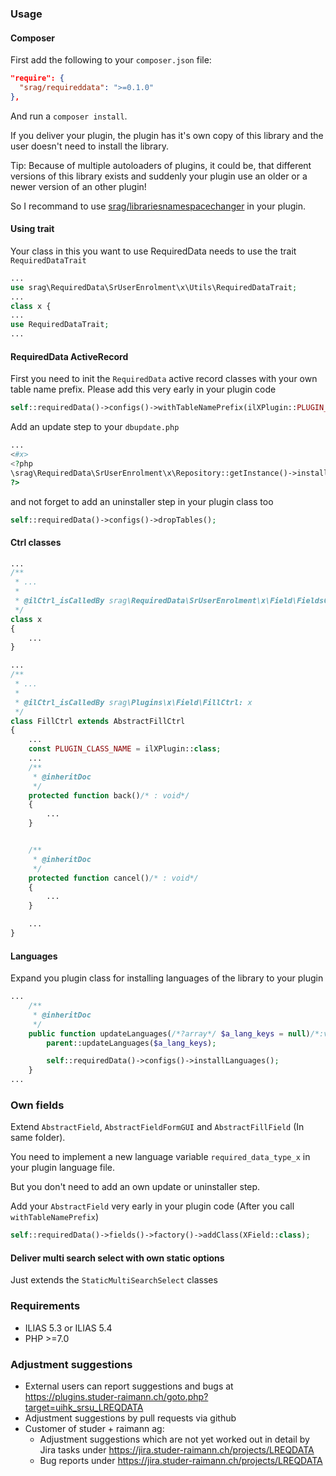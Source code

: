 ### Usage

#### Composer
First add the following to your `composer.json` file:
```json
"require": {
  "srag/requireddata": ">=0.1.0"
},
```
And run a `composer install`.

If you deliver your plugin, the plugin has it's own copy of this library and the user doesn't need to install the library.

Tip: Because of multiple autoloaders of plugins, it could be, that different versions of this library exists and suddenly your plugin use an older or a newer version of an other plugin!

So I recommand to use [srag/librariesnamespacechanger](https://packagist.org/packages/srag/librariesnamespacechanger) in your plugin.

#### Using trait
Your class in this you want to use RequiredData needs to use the trait `RequiredDataTrait`
```php
...
use srag\RequiredData\SrUserEnrolment\x\Utils\RequiredDataTrait;
...
class x {
...
use RequiredDataTrait;
...
```

#### RequiredData ActiveRecord
First you need to init the `RequiredData` active record classes with your own table name prefix. Please add this very early in your plugin code
```php
self::requiredData()->configs()->withTableNamePrefix(ilXPlugin::PLUGIN_ID)->withPlugin(self::plugin());
```

Add an update step to your `dbupdate.php`
```php
...
<#x>
<?php
\srag\RequiredData\SrUserEnrolment\x\Repository::getInstance()->installTables();
?>
```

and not forget to add an uninstaller step in your plugin class too
```php
self::requiredData()->configs()->dropTables();
```

#### Ctrl classes
```php
...
/**
 * ...
 *
 * @ilCtrl_isCalledBy srag\RequiredData\SrUserEnrolment\x\Field\FieldsCtrl: x
 */
class x
{
    ...
}
```

```php
...
/**
 * ...
 *
 * @ilCtrl_isCalledBy srag\Plugins\x\Field\FillCtrl: x
 */
class FillCtrl extends AbstractFillCtrl
{
    ...
    const PLUGIN_CLASS_NAME = ilXPlugin::class;
    ...
    /**
     * @inheritDoc
     */
    protected function back()/* : void*/
    {
        ...
    }


    /**
     * @inheritDoc
     */
    protected function cancel()/* : void*/
    {
        ...
    }

    ...
}
```

#### Languages
Expand you plugin class for installing languages of the library to your plugin
```php
...
	/**
     * @inheritDoc
     */
    public function updateLanguages(/*?array*/ $a_lang_keys = null)/*:void*/ {
		parent::updateLanguages($a_lang_keys);

		self::requiredData()->configs()->installLanguages();
	}
...
```

### Own fields
Extend `AbstractField`, `AbstractFieldFormGUI` and `AbstractFillField` (In same folder).

You need to implement a new language variable `required_data_type_x` in your plugin language file.

But you don't need to add an own update or uninstaller step.

Add your `AbstractField` very early in your plugin code (After you call `withTableNamePrefix`)
```php
self::requiredData()->fields()->factory()->addClass(XField::class);
```

#### Deliver multi search select with own static options
Just extends the `StaticMultiSearchSelect` classes

### Requirements
* ILIAS 5.3 or ILIAS 5.4
* PHP >=7.0

### Adjustment suggestions
* External users can report suggestions and bugs at https://plugins.studer-raimann.ch/goto.php?target=uihk_srsu_LREQDATA
* Adjustment suggestions by pull requests via github
* Customer of studer + raimann ag: 
	* Adjustment suggestions which are not yet worked out in detail by Jira tasks under https://jira.studer-raimann.ch/projects/LREQDATA
	* Bug reports under https://jira.studer-raimann.ch/projects/LREQDATA
